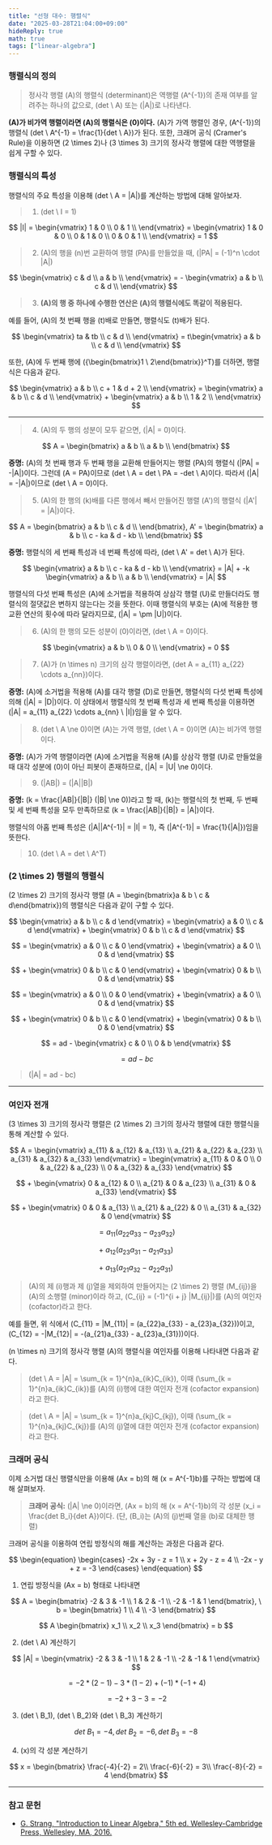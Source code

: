 ```yaml
---
title: "선형 대수: 행렬식"
date: "2025-03-28T21:04:00+09:00"
hideReply: true
math: true
tags: ["linear-algebra"]
---
```


### 행렬식의 정의

> 정사각 행렬 \(A\)의 행렬식 (determinant)은 역행렬 \(A^{-1}\)의 존재 여부를 알려주는 하나의 값으로, \(det \ A\) 또는 \(|A|\)로 나타낸다.

**\(A\)가 비가역 행렬이라면 \(A\)의 행렬식은 \(0\)이다.** \(A\)가 가역 행렬인 경우, \(A^{-1}\)의 행렬식 \(det \ A^{-1} = \frac{1}{det \ A}\)가 된다. 또한, 크래머 공식 (Cramer's Rule)을 이용하면 \(2 \times 2\)나 \(3 \times 3\) 크기의 정사각 행렬에 대한 역행렬을 쉽게 구할 수 있다.

### 행렬식의 특성

행렬식의 주요 특성을 이용해 \(det \ A = |A|\)를 계산하는 방법에 대해 알아보자.

> 1. \(det \ I = 1\)

$$
|I| =
\begin{vmatrix}
1 & 0 \\
0 & 1 \\
\end{vmatrix} =
\begin{vmatrix}
1 & 0 & 0 \\ 
0 & 1 & 0 \\
0 & 0 & 1 \\
\end{vmatrix} = 1
$$

> 2. \(A\)의 행을 \(n\)번 교환하여 행렬 \(PA\)를 만들었을 때, \(|PA| = (-1)^n \cdot |A|\)

$$
\begin{vmatrix}
c & d \\
a & b \\
\end{vmatrix} = -
\begin{vmatrix}
a & b \\
c & d \\
\end{vmatrix}
$$

> 3. **\(A\)의 행 중 하나에 수행한 연산은 \(A\)의 행렬식에도 똑같이 적용된다.** 

예를 들어, \(A\)의 첫 번째 행을 \(t\)배로 만들면, 행렬식도 \(t\)배가 된다.

$$
\begin{vmatrix}
ta & tb \\
c & d \\
\end{vmatrix} =
t\begin{vmatrix}
a & b \\
c & d \\
\end{vmatrix}
$$

또한, \(A\)에 두 번째 행에 \({\begin{bmatrix}1 \\ 2\end{bmatrix}}^T\)를 더하면, 행렬식은 다음과 같다.

$$
\begin{vmatrix}
a & b \\
c + 1 & d + 2 \\
\end{vmatrix} =
\begin{vmatrix}
a & b \\
c & d \\
\end{vmatrix} +
\begin{vmatrix}
a & b \\
1 & 2 \\
\end{vmatrix}
$$

---

> 4. \(A\)의 두 행의 성분이 모두 같으면, \(|A| = 0\)이다.

$$
A = \begin{bmatrix}
a & b \\
a & b \\
\end{bmatrix}
$$

**증명:** \(A\)의 첫 번째 행과 두 번째 행을 교환해 만들어지는 행렬 \(PA\)의 행렬식 \(|PA| = -|A|\)이다. 그런데 \(A = PA\)이므로 \(det \ A = det \ PA = -det \ A\)이다. 따라서 \(|A| = -|A|\)이므로 \(det \ A = 0\)이다.

> 5. \(A\)의 한 행의 \(k\)배를 다른 행에서 빼서 만들어진 행렬 \(A'\)의 행렬식 \(|A'| = |A|\)이다.

$$
A = \begin{bmatrix}
a & b \\
c & d \\
\end{bmatrix},
A' = \begin{bmatrix}
a & b \\
c - ka & d - kb \\
\end{bmatrix}
$$

**증명:** 행렬식의 세 번째 특성과 네 번째 특성에 따라, \(det \ A' = det \ A\)가 된다.

$$
\begin{vmatrix}
a & b \\
c - ka & d - kb \\
\end{vmatrix} =
|A| + -k
\begin{vmatrix}
a & b \\
a & b \\
\end{vmatrix}
= |A|
$$

행렬식의 다섯 번째 특성은 \(A\)에 소거법을 적용하여 상삼각 행렬 \(U\)로 만들더라도 행렬식의 절댓값은 변하지 않는다는 것을 뜻한다. 이때 행렬식의 부호는 \(A\)에 적용한 행 교환 연산의 횟수에 따라 달라지므로, \(|A| = \pm |U|\)이다.

> 6. \(A\)의 한 행의 모든 성분이 \(0\)이라면, \(det \ A = 0\)이다.

$$
\begin{vmatrix}
a & b \\
0 & 0 \\
\end{vmatrix} = 0
$$

> 7. \(A\)가 \(n \times n\) 크기의 삼각 행렬이라면, \(det A = a_{11} a_{22} \cdots a_{nn}\)이다.

**증명:** \(A\)에 소거법을 적용해 \(A\)를 대각 행렬 \(D\)로 만들면, 행렬식의 다섯 번째 특성에 의해 \(|A| = |D|\)이다. 이 상태에서 행렬식의 첫 번째 특성과 세 번째 특성을 이용하면 \(|A| = a_{11} a_{22} \cdots a_{nn} \ |I|\)임을 알 수 있다.

> 8. \(det \ A \ne 0\)이면 \(A\)는 가역 행렬, \(det \ A = 0\)이면 \(A\)는 비가역 행렬이다.

**증명:** \(A\)가 가역 행렬이라면 \(A\)에 소거법을 적용해 \(A\)를 상삼각 행렬 \(U\)로 만들었을 때 대각 성분에 \(0\)이 아닌 피봇이 존재하므로, \(|A| = |U| \ne 0\)이다.

> 9. \(|AB|\) = \(|A||B|\)

**증명:** \(k = \frac{|AB|}{|B|} (|B| \ne 0\)\)라고 할 때, \(k\)는 행렬식의 첫 번째, 두 번째 및 세 번째 특성을 모두 만족하므로 \(k = \frac{|AB|}{|B|} = |A|\)이다.

행렬식의 아홉 번째 특성은 \(|A||A^{-1}| = |I| = 1\), 즉 \(|A^{-1}| = \frac{1}{|A|}\)임을 뜻한다.

> 10. \(det \ A = det \ A^T\)

### \(2 \times 2\) 행렬의 행렬식

\(2 \times 2\) 크기의 정사각 행렬 \(A = \begin{bmatrix}a & b \\ c & d\end{bmatrix}\)의 행렬식은 다음과 같이 구할 수 있다.

$$
\begin{vmatrix}
a & b \\ 
c & d
\end{vmatrix} =
\begin{vmatrix}
a & 0 \\ 
c & d
\end{vmatrix} +
\begin{vmatrix}
0 & b \\ 
c & d
\end{vmatrix}
$$

$$
= \begin{vmatrix}
a & 0 \\ 
c & 0
\end{vmatrix} +
\begin{vmatrix}
a & 0 \\ 
0 & d
\end{vmatrix}
$$

$$
+ 
\begin{vmatrix}
0 & b \\ 
c & 0
\end{vmatrix} +
\begin{vmatrix}
0 & b \\ 
0 & d
\end{vmatrix}
$$

$$
= \begin{vmatrix}
a & 0 \\ 
0 & 0
\end{vmatrix} +
\begin{vmatrix}
a & 0 \\ 
0 & d
\end{vmatrix}
$$

$$
+ 
\begin{vmatrix}
0 & b \\ 
c & 0
\end{vmatrix} +
\begin{vmatrix}
0 & b \\ 
0 & 0
\end{vmatrix}
$$

$$
= ad - 
\begin{vmatrix}
c & 0 \\ 
0 & b
\end{vmatrix}
$$

$$
= ad - bc
$$

> \(|A| = ad - bc\)

---

### 여인자 전개

\(3 \times 3\) 크기의 정사각 행렬은 \(2 \times 2\) 크기의 정사각 행렬에 대한 행렬식을 통해 계산할 수 있다.

$$
A = \begin{vmatrix}
a_{11} & a_{12} & a_{13} \\ 
a_{21} & a_{22} & a_{23} \\ 
a_{31} & a_{32} & a_{33} 
\end{vmatrix}
= \begin{vmatrix}
a_{11} & 0 & 0 \\ 
0 & a_{22} & a_{23} \\ 
0 & a_{32} & a_{33} 
\end{vmatrix}
$$

$$
+
\begin{vmatrix}
0 & a_{12} & 0 \\ 
a_{21} & 0 & a_{23} \\ 
a_{31} & 0 & a_{33} 
\end{vmatrix}
$$

$$
+
\begin{vmatrix}
0 & 0 & a_{13} \\ 
a_{21} & a_{22} & 0 \\ 
a_{31} & a_{32} & 0
\end{vmatrix}
$$

$$
= a_{11}(a_{22}a_{33} - a_{23}a_{32})
$$

$$
+
 \ a_{12}(a_{23}a_{31} - a_{21}a_{33})
$$

$$
+
 \ a_{13}(a_{21}a_{32} - a_{22}a_{31})
$$

> \(A\)의 제 \(i\)행과 제 \(j\)열을 제외하여 만들어지는 \(2 \times 2\) 행렬 \(M_{ij}\)을 \(A\)의 소행렬 (minor)이라 하고, \(C_{ij} = (-1)^{i + j} |M_{ij}|\)를 \(A\)의 여인자 (cofactor)라고 한다.

예를 들면, 위 식에서 \(C_{11} = |M_{11}| = (a_{22}a_{33} - a_{23}a_{32})\)이고, \(C_{12} = -|M_{12}| = -(a_{21}a_{33} - a_{23}a_{31})\)이다.

\(n \times n\) 크기의 정사각 행렬 \(A\)의 행렬식을 여인자를 이용해 나타내면 다음과 같다.

> \(det \ A = |A| = \sum_{k = 1}^{n}a_{ik}C_{ik}\), 이때 \(\sum_{k = 1}^{n}a_{ik}C_{ik}\)를 \(A\)의 \(i\)행에 대한 여인자 전개 (cofactor expansion)라고 한다.

> \(det \ A = |A| = \sum_{k = 1}^{n}a_{kj}C_{kj}\), 이때 \(\sum_{k = 1}^{n}a_{kj}C_{kj}\)를 \(A\)의 \(j\)열에 대한 여인자 전개 (cofactor expansion)라고 한다.

### 크래머 공식

이제 소거법 대신 행렬식만을 이용해 \(Ax = b\)의 해 \(x = A^{-1}b\)를 구하는 방법에 대해 살펴보자.

> **크래머 공식:** \(|A| \ne 0\)이라면, \(Ax = b\)의 해 \(x = A^{-1}b\)의 각 성분 \(x_i = \frac{det B_i}{det A}\)이다. (단, \(B_i\)는 \(A\)의 \(j\)번째 열을 \(b\)로 대체한 행렬)

크래머 공식을 이용하여 연립 방정식의 해를 계산하는 과정은 다음과 같다.

$$
\begin{equation}
    \begin{cases}
        -2x + 3y - z = 1 \\
        x + 2y - z = 4 \\
        -2x - y + z = -3
    \end{cases}
\end{equation}
$$

1. 연립 방정식을 \(Ax = b\) 형태로 나타내면

$$
A = \begin{bmatrix}
    -2 & 3 & -1 \\
    1 & 2 & -1 \\
    -2 & -1 & 1
\end{bmatrix}, \ 
b = \begin{bmatrix}
    1 \\
    4 \\
    -3
\end{bmatrix}
$$

$$
A 
\begin{bmatrix}
    x_1 \\
    x_2 \\
    x_3
\end{bmatrix} = b
$$

2. \(det \ A\) 계산하기

$$
|A| = \begin{vmatrix}
    -2 & 3 & -1 \\
    1 & 2 & -1 \\
    -2 & -1 & 1
\end{vmatrix}
$$

$$
= -2 * (2 - 1) - 3 * (1 - 2) + (-1) * (-1 + 4)
$$

$$
= -2 + 3 -3 = -2
$$

3. \(det \ B_1\), \(det \ B_2\)와 \(det \ B_3\) 계산하기

$$
det \ B_1 = -4, det \ B_2 = -6, det \ B_3 = -8
$$

4. \(x\)의 각 성분 계산하기

$$
x = \begin{bmatrix}
    \frac{-4}{-2} = 2\\
    \frac{-6}{-2} = 3\\
    \frac{-8}{-2} = 4
\end{bmatrix}
$$

---

### 참고 문헌

- [G. Strang, "Introduction to Linear Algebra," 5th ed. Wellesley-Cambridge Press, Wellesley, MA, 2016.](https://math.mit.edu/~gs/linearalgebra/ila5/indexila5.html)
